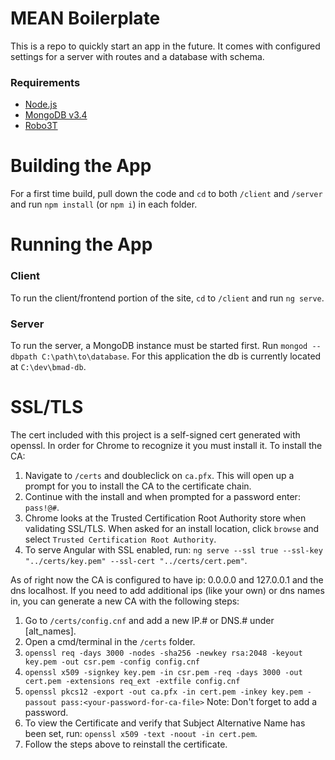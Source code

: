 # MEAN Boilerplate
This is a repo to quickly start an app in the future. It comes with configured settings for a server with routes and a database with schema.

### Requirements
- [Node.js](https://nodejs.org/en/)
- [MongoDB v3.4](https://www.mongodb.com/download-center#atlas)
- [Robo3T](https://robomongo.org/)

# Building the App

For a first time build, pull down the code and `cd` to both `/client` and `/server` and run `npm install` (or `npm i`) in each folder.

# Running the App

### Client 
To run the client/frontend portion of the site, `cd` to `/client` and run `ng serve`.

### Server
To run the server, a MongoDB instance must be started first. Run `mongod --dbpath C:\path\to\database`. For this application the db is currently located at `C:\dev\bmad-db`.

# SSL/TLS
The cert included with this project is a self-signed cert generated with openssl. In order for Chrome to recognize it you must install it. To install the CA:
1. Navigate to `/certs` and doubleclick on `ca.pfx`. This will open up a prompt for you to install the CA to the certificate chain.
2. Continue with the install and when prompted for a password enter: `pass!@#`.
3. Chrome looks at the Trusted Certification Root Authority store when validating SSL/TLS. When asked for an install location, click `browse` and select `Trusted Certification Root Authority`.
4. To serve Angular with SSL enabled, run: `ng serve --ssl true --ssl-key "../certs/key.pem" --ssl-cert "../certs/cert.pem"`.

As of right now the CA is configured to have ip: 0.0.0.0 and 127.0.0.1 and the dns localhost. If you need to add additional ips (like your own) or dns names in, you can generate a new CA with the following steps:
1. Go to `/certs/config.cnf` and add a new IP.# or DNS.# under [alt_names].
2. Open a cmd/terminal in the `/certs` folder.
3. `openssl req -days 3000 -nodes -sha256 -newkey rsa:2048 -keyout key.pem -out csr.pem -config config.cnf`
4. `openssl x509 -signkey key.pem -in csr.pem -req -days 3000 -out cert.pem -extensions req_ext -extfile config.cnf`
5. `openssl pkcs12 -export -out ca.pfx -in cert.pem -inkey key.pem -passout pass:<your-password-for-ca-file>` Note: Don't forget to add a password.
6. To view the Certificate and verify that Subject Alternative Name has been set, run: `openssl x509 -text -noout -in cert.pem`.
7. Follow the steps above to reinstall the certificate.